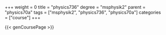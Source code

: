 +++
weight = 0
title = "physics736"
degree = "msphysik2"
parent = "physics70a"
tags = ["msphysik2", "physics736", "physics70a"]
categories = ["course"]
+++

{{< genCoursePage >}}
